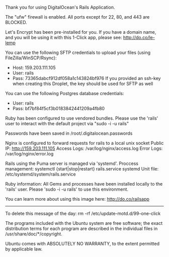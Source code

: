 Thank you for using DigitalOcean's Rails Application.

The "ufw" firewall is enabled. All ports except for 22, 80, and 443 are BLOCKED.

Let's Encrypt has been pre-installed for you. If you have a domain name, and
you will be using it with this 1-Click app, please see: http://do.co/le-lemp

You can use the following SFTP credentials to upload your files (using FileZilla/WinSCP/Rsync):
  * Host: 159.203.111.105
  * User: rails
  * Pass: 73365dabcf912df058a1c143824bf976
If you provided an ssh-key when creating this Droplet, the key should be used for SFTP as well

You can use the following Postgres database credentials:
  * User: rails
  * Pass: bf7bf84f5cf3b0183842441209a4fb80

Ruby has been configured to use vendored bundles. Please use the 'rails' user to
interact with the default project via "sudo -i -u rails"

Passwords have been saved in /root/.digitalocean.passwords

Nginx is configured to forward requests for rails to a local unix socket
    Public IP: http://159.203.111.105
    Access Logs: /var/log/nginx/access.log
    Error Logs: /var/log/nginx/error.log

Rails using the Puma server is managed via 'systemd'.
    Proccess management: systemctl {start|stop|restart} rails.service
    systemd Unit file: /etc/systemd/system/rails.service

Ruby information:
    All Gems and processes have been installed locally to the 'rails' user. Please
    'sudo -i -u rails' to use this environment.

You can learn more about using this image here: http://do.co/railsapp

-------------------------------------------------------------------------------------
To delete this message of the day: rm -rf /etc/update-motd.d/99-one-click

The programs included with the Ubuntu system are free software;
the exact distribution terms for each program are described in the
individual files in /usr/share/doc/*/copyright.

Ubuntu comes with ABSOLUTELY NO WARRANTY, to the extent permitted by
applicable law.